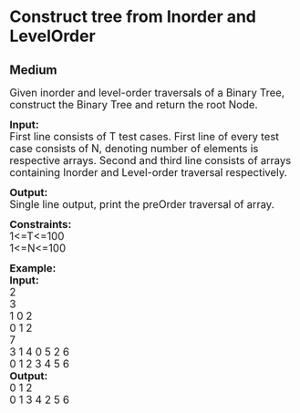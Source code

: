 # Construct tree from Inorder and LevelOrder
## Medium
<div class="problems_problem_content__Xm_eO"><p><span style="font-size:18px">Given inorder and level-order traversals of a Binary Tree, construct the Binary Tree and return the root Node.&nbsp;</span></p>

<p><span style="font-size:18px"><strong>Input:</strong><br>
First line consists of T test cases. First line of every test case consists of N, denoting number of elements is respective arrays. Second and third line consists of arrays containing Inorder and Level-order traversal respectively.</span></p>

<p><span style="font-size:18px"><strong>Output:</strong><br>
Single line output, print the preOrder traversal of array.</span></p>

<p><span style="font-size:18px"><strong>Constraints:</strong><br>
1&lt;=T&lt;=100<br>
1&lt;=N&lt;=100</span></p>

<p><span style="font-size:18px"><strong>Example:<br>
Input:</strong><br>
2<br>
3<br>
1 0 2&nbsp;<br>
0 1 2&nbsp;<br>
7<br>
3 1 4 0 5 2 6&nbsp;<br>
0 1 2 3 4 5 6&nbsp;<br>
<strong>Output:</strong><br>
0 1 2<br>
0 1 3 4 2 5 6</span></p>
</div>